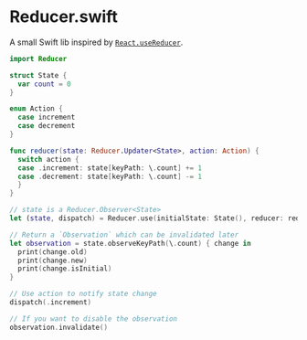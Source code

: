 # Reducer.swift

A small Swift lib inspired by [`React.useReducer`](https://reactjs.org/docs/hooks-reference.html#usereducer).

```swift
import Reducer

struct State {
  var count = 0
}

enum Action {
  case increment
  case decrement
}

func reducer(state: Reducer.Updater<State>, action: Action) {
  switch action {
  case .increment: state[keyPath: \.count] += 1
  case .decrement: state[keyPath: \.count] -= 1
  }
}

// state is a Reducer.Observer<State>
let (state, dispatch) = Reducer.use(initialState: State(), reducer: reducer)

// Return a `Observation` which can be invalidated later
let observation = state.observeKeyPath(\.count) { change in
  print(change.old)
  print(change.new)
  print(change.isInitial)
}

// Use action to notify state change
dispatch(.increment)

// If you want to disable the observation
observation.invalidate()
```
